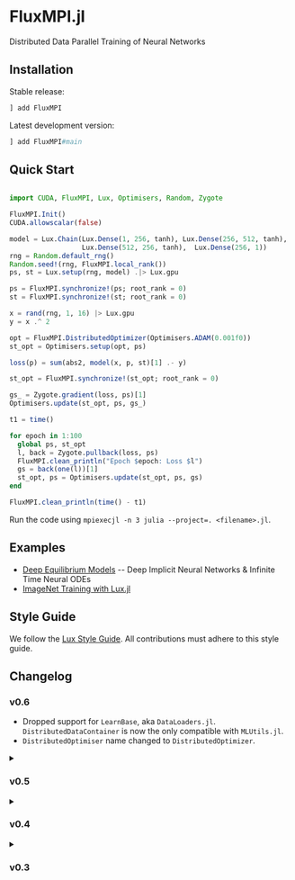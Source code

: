 # FluxMPI.jl

Distributed Data Parallel Training of Neural Networks

## Installation

Stable release:

```julia
] add FluxMPI
```

Latest development version:

```julia
] add FluxMPI#main
```

## Quick Start

```julia

import CUDA, FluxMPI, Lux, Optimisers, Random, Zygote

FluxMPI.Init()
CUDA.allowscalar(false)

model = Lux.Chain(Lux.Dense(1, 256, tanh), Lux.Dense(256, 512, tanh),
                  Lux.Dense(512, 256, tanh),  Lux.Dense(256, 1))
rng = Random.default_rng()
Random.seed!(rng, FluxMPI.local_rank())
ps, st = Lux.setup(rng, model) .|> Lux.gpu

ps = FluxMPI.synchronize!(ps; root_rank = 0)
st = FluxMPI.synchronize!(st; root_rank = 0)

x = rand(rng, 1, 16) |> Lux.gpu
y = x .^ 2

opt = FluxMPI.DistributedOptimizer(Optimisers.ADAM(0.001f0))
st_opt = Optimisers.setup(opt, ps)

loss(p) = sum(abs2, model(x, p, st)[1] .- y)

st_opt = FluxMPI.synchronize!(st_opt; root_rank = 0)

gs_ = Zygote.gradient(loss, ps)[1]
Optimisers.update(st_opt, ps, gs_)

t1 = time()

for epoch in 1:100
  global ps, st_opt
  l, back = Zygote.pullback(loss, ps)
  FluxMPI.clean_println("Epoch $epoch: Loss $l")
  gs = back(one(l))[1]
  st_opt, ps = Optimisers.update(st_opt, ps, gs)
end

FluxMPI.clean_println(time() - t1)
```

Run the code using `mpiexecjl -n 3 julia --project=. <filename>.jl`.

## Examples

* [Deep Equilibrium Models](https://github.com/SciML/FastDEQ.jl) -- Deep Implicit Neural
  Networks & Infinite Time Neural ODEs
* [ImageNet Training with Lux.jl](https://github.com/avik-pal/Lux.jl/tree/main/examples/ImageNet)

## Style Guide

We follow the [Lux Style Guide](http://lux.csail.mit.edu/stable/devdocs/style_guide/). All
contributions must adhere to this style guide.

## Changelog

### v0.6

* Dropped support for `LearnBase`, aka `DataLoaders.jl`. `DistributedDataContainer` is now
  the only compatible with `MLUtils.jl`.
* `DistributedOptimiser` name changed to `DistributedOptimizer`.

<details>

<summary><h3>v0.5</h3></summary>

#### v0.5.3

* Introduces a new API for gradient synchronization
  * Don't wrap in `DistributedOptimiser`
  * Instead just add a line `allreduce_gradients(gs::NamedTuple)`

#### v0.5.1

* Internal `MPIExtensions` functions renamed
  * `Allreduce!` --> `allreduce!`
  * `Bcast!` --> `bcast!`
  * `Reduce!` --> `reduce!`
* CUDA-unaware MPI bug resolved https://github.com/avik-pal/Lux.jl/issues/18
* Disable CUDA-aware MPI support from `FluxMPI` using `FLUXMPI_DISABLE_CUDAMPI_SUPPORT=true`
* Temporarily re-added dependencies on `MLDataUtils` and `LearnBase` to ensure
  `DataLoaders.jl` still works -- This will be dropped in a future release

#### v0.5.0

* `DistributedOptimiser` no longer averages the gradients. Instead, the values are summed
  across the processes. To ensure averaging divide the loss by `total_workers()`
* `rrule`s and `frule`s defined for `local_rank()` and `total_workers` -- they can now be
  safely used inside loss functions.

</details>

<details>

<summary><h3>v0.4</h3></summary>

* `clean_print` and `clean_println` print the current time even if `FluxMPI` has not been
  initialized.
* Calling `local_rank` or `total_workers` before `FluxMPI.Init` doesn't lead to a segfault.
  Rather we throw an error.
* `MLDataUtils` and `LearnBase` dependencies have been dropped
  (See https://github.com/avik-pal/FluxMPI.jl/issues/17)
* `Zygote` and `Flux` dependencies have been removed
    * No dispatch for `FluxMPI.synchronize!` is now available for `Zygote.Params`. Instead
      users should be manually broadcasting the function over `Zygote.Params`

</details>

<details>

<summary><h3>v0.3</h3></summary>

* `broadcast_parameters` has been renamed to `FluxMPI.synchronize!` since it synchronizes
  a lot more than trainable parameters now.
* DistributedOptimiser is no longer tied with Flux. We can essentially deal with any
  training as long as it is compatible with
  [Optimisers.jl](https://github.com/FluxML/Optimisers.jl)

</details>
